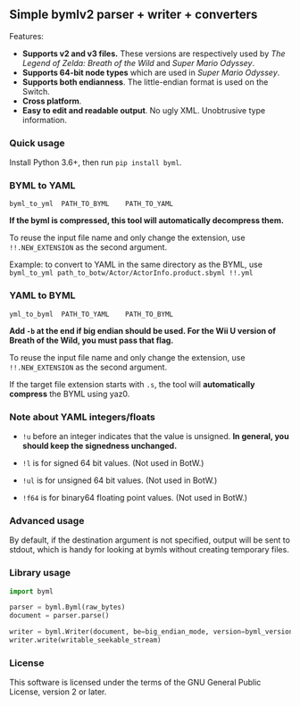 ## Simple bymlv2 parser + writer + converters

Features:

* **Supports v2 and v3 files.** These versions are respectively used by
*The Legend of Zelda: Breath of the Wild* and *Super Mario Odyssey*.
* **Supports 64-bit node types** which are used in *Super Mario Odyssey*.
* **Supports both endianness**. The little-endian format is used on the Switch.
* **Cross platform**.
* **Easy to edit and readable output**. No ugly XML. Unobtrusive type information.

### Quick usage

Install Python 3.6+, then run `pip install byml`.

### BYML to YAML

```shell
byml_to_yml  PATH_TO_BYML    PATH_TO_YAML
```

**If the byml is compressed, this tool will automatically decompress them.**

To reuse the input file name and only change the extension, use `!!.NEW_EXTENSION` as the second argument.

Example: to convert to YAML in the same directory as the BYML, use `byml_to_yml path_to_botw/Actor/ActorInfo.product.sbyml !!.yml`

### YAML to BYML

```shell
yml_to_byml  PATH_TO_YAML    PATH_TO_BYML
```

**Add `-b` at the end if big endian should be used. For the Wii U version of Breath of the Wild,
you must pass that flag.**

To reuse the input file name and only change the extension, use `!!.NEW_EXTENSION` as the second argument.

If the target file extension starts with `.s`, the tool will **automatically compress**
the BYML using yaz0.

### Note about YAML integers/floats

* `!u` before an integer indicates that the value is unsigned. **In general, you should keep
the signedness unchanged.**

* `!l` is for signed 64 bit values. (Not used in BotW.)
* `!ul` is for unsigned 64 bit values. (Not used in BotW.)
* `!f64` is for binary64 floating point values. (Not used in BotW.)

### Advanced usage

By default, if the destination argument is not specified, output will be sent to stdout,
which is handy for looking at bymls without creating temporary files.

### Library usage

```python
import byml

parser = byml.Byml(raw_bytes)
document = parser.parse()

writer = byml.Writer(document, be=big_endian_mode, version=byml_version)
writer.write(writable_seekable_stream)
```

### License

This software is licensed under the terms of the GNU General Public License, version 2 or later.
